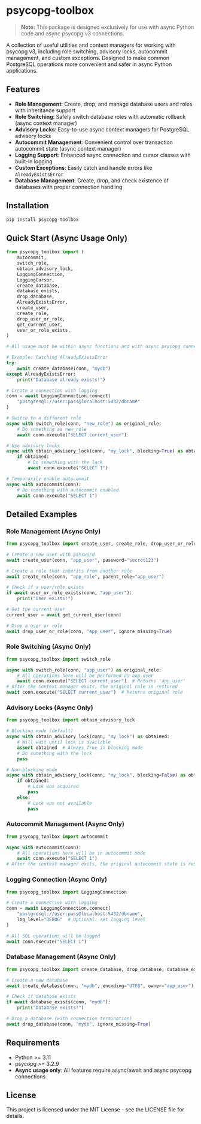 # psycopg-toolbox

> **Note:** This package is designed exclusively for use with async Python code and async psycopg v3 connections.

A collection of useful utilities and context managers for working with psycopg v3, including role switching, advisory locks, autocommit management, and custom exceptions. Designed to make common PostgreSQL operations more convenient and safer in async Python applications.

## Features

- **Role Management**: Create, drop, and manage database users and roles with inheritance support
- **Role Switching**: Safely switch database roles with automatic rollback (async context manager)
- **Advisory Locks**: Easy-to-use async context managers for PostgreSQL advisory locks
- **Autocommit Management**: Convenient control over transaction autocommit state (async context manager)
- **Logging Support**: Enhanced async connection and cursor classes with built-in logging
- **Custom Exceptions**: Easily catch and handle errors like `AlreadyExistsError`
- **Database Management**: Create, drop, and check existence of databases with proper connection handling

## Installation

```bash
pip install psycopg-toolbox
```

## Quick Start (Async Usage Only)

```python
from psycopg_toolbox import (
    autocommit,
    switch_role,
    obtain_advisory_lock,
    LoggingConnection,
    LoggingCursor,
    create_database,
    database_exists,
    drop_database,
    AlreadyExistsError,
    create_user,
    create_role,
    drop_user_or_role,
    get_current_user,
    user_or_role_exists,
)

# All usage must be within async functions and with async psycopg connections

# Example: Catching AlreadyExistsError
try:
    await create_database(conn, "mydb")
except AlreadyExistsError:
    print("Database already exists!")

# Create a connection with logging
conn = await LoggingConnection.connect(
    "postgresql://user:pass@localhost:5432/dbname"
)

# Switch to a different role
async with switch_role(conn, "new_role") as original_role:
    # Do something as new_role
    await conn.execute("SELECT current_user")

# Use advisory locks
async with obtain_advisory_lock(conn, "my_lock", blocking=True) as obtained:
    if obtained:
        # Do something with the lock
        await conn.execute("SELECT 1")

# Temporarily enable autocommit
async with autocommit(conn):
    # Do something with autocommit enabled
    await conn.execute("SELECT 1")
```

## Detailed Examples

### Role Management (Async Only)
```python
from psycopg_toolbox import create_user, create_role, drop_user_or_role, get_current_user

# Create a new user with password
await create_user(conn, "app_user", password="secret123")

# Create a role that inherits from another role
await create_role(conn, "app_role", parent_role="app_user")

# Check if a user/role exists
if await user_or_role_exists(conn, "app_user"):
    print("User exists!")

# Get the current user
current_user = await get_current_user(conn)

# Drop a user or role
await drop_user_or_role(conn, "app_user", ignore_missing=True)
```

### Role Switching (Async Only)
```python
from psycopg_toolbox import switch_role

async with switch_role(conn, "app_user") as original_role:
    # All operations here will be performed as app_user
    await conn.execute("SELECT current_user")  # Returns 'app_user'
# After the context manager exits, the original role is restored
await conn.execute("SELECT current_user")  # Returns original role
```

### Advisory Locks (Async Only)
```python
from psycopg_toolbox import obtain_advisory_lock

# Blocking mode (default)
async with obtain_advisory_lock(conn, "my_lock") as obtained:
    # Will wait until lock is available
    assert obtained  # Always True in blocking mode
    # Do something with the lock
    pass

# Non-blocking mode
async with obtain_advisory_lock(conn, "my_lock", blocking=False) as obtained:
    if obtained:
        # Lock was acquired
        pass
    else:
        # Lock was not available
        pass
```

### Autocommit Management (Async Only)
```python
from psycopg_toolbox import autocommit

async with autocommit(conn):
    # All operations here will be in autocommit mode
    await conn.execute("SELECT 1")
# After the context manager exits, the original autocommit state is restored
```

### Logging Connection (Async Only)
```python
from psycopg_toolbox import LoggingConnection

# Create a connection with logging
conn = await LoggingConnection.connect(
    "postgresql://user:pass@localhost:5432/dbname",
    log_level="DEBUG"  # Optional: set logging level
)

# All SQL operations will be logged
await conn.execute("SELECT 1")
```

### Database Management (Async Only)
```python
from psycopg_toolbox import create_database, drop_database, database_exists

# Create a new database
await create_database(conn, "mydb", encoding="UTF8", owner="app_user")

# Check if database exists
if await database_exists(conn, "mydb"):
    print("Database exists!")

# Drop a database (with connection termination)
await drop_database(conn, "mydb", ignore_missing=True)
```

## Requirements

- Python >= 3.11
- psycopg >= 3.2.9
- **Async usage only**: All features require async/await and async psycopg connections

## License

This project is licensed under the MIT License - see the LICENSE file for details.

